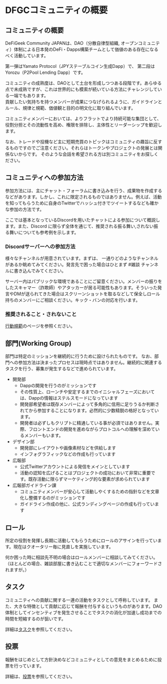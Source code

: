 # DFGCコミュニティの概要

## コミュニティの概要

DeFiGeek Community JAPANは、DAO（分散自律型組織, オープンコミュニティ）体制による日本発のDeFi・Dapps構築チームとして価値のある存在になるべく活動しています。

第一弾はYamato Protocol（JPYステーブルコイン生成Dapp）で、 第二段はYorozu（P2Pool Lending Dapp）です。

コミュニティの成熟度は、DAOとして土台を形成しつつある段階です。あらゆる点で未成熟ですが、これは世界的にも模索が続いている方法にチャレンジしている一端でもあります。\
貢献したい気持ちを持つメンバーが成果につなげられるように、ガイドラインとルール、規律と規範、価値観と目的の明文化に取り組んでいます。

コミュニティメンバーにおいては、よりフラットでより持続可能な集団として、役割分担とその流動性を高め、権限を排除し、主体性とリーダーシップを歓迎します。

なお、トレードや投機など主に短期売買のトピックはコミュニティの趣旨に反するものですのでご注意ください。それらはトークンやプロジェクトの発展とは関係ないからです。 そのような会話を希望される方は別コミュニティをお探しください。

## コミュニティへの参加方法

参加方法には、主にチャット・フォーラムに書き込みを行う、成果物を作成するなどがあります。しかし、これに限定されるものではありません。例えば、活動を知ってもらうために自身のTwitterでハッシュ付きでツイートするなども確かな参加の方法です。

ここでは基本となっているDiscordを用いたチャットによる参加について概説します。また、Discord に限らず全体を通じて、推奨される振る舞い,されない振る舞いについても参考例を示します。

### Discordサーバーへの参加方法

様々なチャンネルが用意されています。まずは、 一通りどのようなチャンネルがあるか眺めてみてください。発言先で困った場合はひとまず #雑談 チャンネルに書き込んでみてください。

サーバー内はパブリックな環境であることにご留意ください。メンバーの振りをしたスキャマー（詐欺師）やアタッカーが居る可能性もあります。そういった発言やDMが送られてきた場合はスクリーンショットを取るなどして保全しロール持ちのメンバーにご相談ください。キック・バンの対応を行います。

### 推奨されること・されないこと

[行動規範](code-of-conduct.md)のページを参照ください。

## 部門(Working Group)

部門は特定のミッションを継続的に行うために設けられたものです。 なお、部門への参加方法は決まったプロセスは現時点ではありません。継続的に関連するタスクを行う、募集が発生するなどで進められています。

* 開発部
  * Dappの開発を行うのがミッションです
  * その性質上、ローンチや安定するまでのイニシャルフェーズにおいては、Dappの情報はステルスモードになっています
  * 開発部希望者は既存メンバーによって多角的に信用に足りうるか判断されてから参加することになります。必然的に少数精鋭の格好となっています。
  * 開発者は必ずしもクリプトに精通している事が必須ではありません。実際、フロントエンドの開発を進めながらプロトコルへの理解を深めているメンバーもいます。
* デザイン部
  * 開発部にレイアウトや画像素材などを供給します
  * インフォグラフィックなどの作成も行っています
* 広報部
  * 公式Twitterアカウントによる発信をメインとしています
  * 活動の認知を広げることはプロジェクトの成功において非常に重要です。既存活動に限らずマーケティング的な要素が求められています
* 広報部ガイドライン課
  * コミュニティメンバーが安心して活動しやくするための指針などを文章化し整備するのがミッションです
  * ガイドライン作成の他に、公式ランディングページの作成も行っています

## ロール

所定の役割を発揮し長期に活動してもらうためにロールのアサインを行っています。現在はクオータリー毎に見直しを実施しています。

何か困った時に相談先不明の場合はロールメンバーに相談してみてください。（ほとんどの場合、雑談部屋に書き込むことで適切なメンバーにフォーワードされますが。）

## タスク

コミュニティへの貢献に関する一連の活動をタスクとして呼称しています。 また、大きな特徴として貢献に応じて報酬を付与するというものがあります。DAO体制としてインセンティブを発生させることでタスクの消化が加速し成功までの時間を短縮するのが狙いです。

詳細は[タスク](./#tasuku)を参照してください。

## 投票

報酬をはじめとして方針決めなどコミュニティとしての意見をまとめるために投票を行っています。

詳細は、[投票](./#tou-piao)を参照してください。
